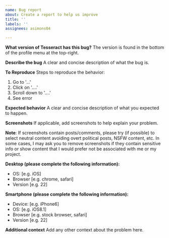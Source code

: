```yaml
---
name: Bug report
about: Create a report to help us improve
title: ''
labels: ''
assignees: asimons04

---
```


**What version of Tesseract has this bug?**
The version is found in the bottom of the profile menu at the top-right.

**Describe the bug**
A clear and concise description of what the bug is.

**To Reproduce**
Steps to reproduce the behavior:
1. Go to '...'
2. Click on '....'
3. Scroll down to '....'
4. See error

**Expected behavior**
A clear and concise description of what you expected to happen.

**Screenshots**
If applicable, add screenshots to help explain your problem.  

**Note**:  If screenshots contain posts/comments, please try (if possible) to select neutral content avoiding overt political posts, NSFW content, etc.  In some cases, I may ask you to remove screenshots if they contain sensitive info or show content that I would prefer not be associated with me or my project.  

**Desktop (please complete the following information):**
 - OS: [e.g. iOS]
 - Browser [e.g. chrome, safari]
 - Version [e.g. 22]

**Smartphone (please complete the following information):**
 - Device: [e.g. iPhone6]
 - OS: [e.g. iOS8.1]
 - Browser [e.g. stock browser, safari]
 - Version [e.g. 22]

**Additional context**
Add any other context about the problem here.
